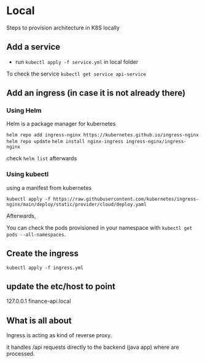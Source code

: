 # Local

Steps to provision architecture in K8S locally

## Add a service

- run `kubectl apply -f service.yml` in local folder

To check the service `kubectl get service api-service`

## Add an ingress (in case it is not already there)

### Using Helm

Helm is a package manager for kubernetes

`helm repo add ingress-nginx https://kubernetes.github.io/ingress-nginx`
`helm repo update`
`helm install nginx-ingress ingress-nginx/ingress-nginx`

check `helm list` afterwards

### Using kubectl

using a manifest from kubernetes

`kubectl apply -f https://raw.githubusercontent.com/kubernetes/ingress-nginx/main/deploy/static/provider/cloud/deploy.yaml`

Afterwards,

You can check the pods provisioned in your namespace with `kubectl get pods --all-namespaces`.

## Create the ingress

`kubectl apply -f ingress.yml`

## update the etc/host to point

127.0.0.1   finance-api.local

## What is all about

Ingress is acting as kind of reverse proxy.

it handles /api requests directly to the backend (java app) where are processed.
